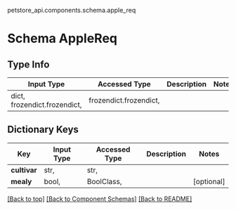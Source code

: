 petstore_api.components.schema.apple_req
# Schema AppleReq

## Type Info
Input Type | Accessed Type | Description | Notes
------------ | ------------- | ------------- | -------------
dict, frozendict.frozendict,  | frozendict.frozendict,  |  |

## Dictionary Keys
Key | Input Type | Accessed Type | Description | Notes
------------ | ------------- | ------------- | ------------- | -------------
**cultivar** | str,  | str,  |  |
**mealy** | bool,  | BoolClass,  |  | [optional]

[[Back to top]](#top) [[Back to Component Schemas]](../../../README.md#Component-Schemas) [[Back to README]](../../../README.md)
